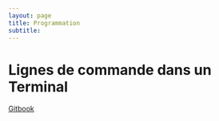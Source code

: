 ```yaml
---
layout: page
title: Programmation
subtitle: 
---
```


# Lignes de commande dans un Terminal

[Gitbook](https://dataandmaths-dataandmaths.gitbook.io/lignes-de-commande-dans-un-terminal/)
